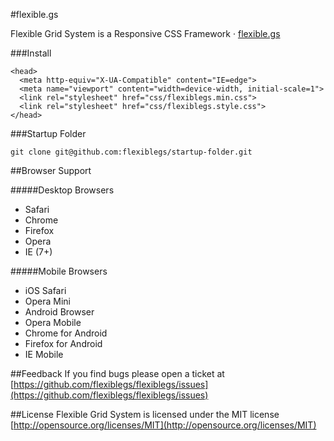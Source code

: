 #flexible.gs

Flexible Grid System is a Responsive CSS Framework · [flexible.gs](http://flexible.gs)

###Install

```
<head>
  <meta http-equiv="X-UA-Compatible" content="IE=edge">
  <meta name="viewport" content="width=device-width, initial-scale=1">
  <link rel="stylesheet" href="css/flexiblegs.min.css">
  <link rel="stylesheet" href="css/flexiblegs.style.css">
</head>
```

###Startup Folder
```
git clone git@github.com:flexiblegs/startup-folder.git
```

##Browser Support

#####Desktop Browsers
- Safari
- Chrome
- Firefox
- Opera
- IE (7+)

#####Mobile Browsers
- iOS Safari
- Opera Mini
- Android Browser
- Opera Mobile
- Chrome for Android
- Firefox for Android
- IE Mobile

##Feedback
If you find bugs please open a ticket at [https://github.com/flexiblegs/flexiblegs/issues](https://github.com/flexiblegs/flexiblegs/issues)

##License
Flexible Grid System is licensed under the MIT license [http://opensource.org/licenses/MIT](http://opensource.org/licenses/MIT)
